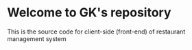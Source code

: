# Welcome to GK's repository

This is the source code for client-side (front-end) of restaurant management system
